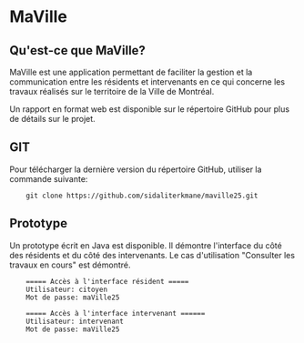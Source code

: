 # MaVille


## Qu'est-ce que MaVille?
MaVille est une application permettant de faciliter la gestion et la communication entre les résidents et intervenants en ce qui concerne les travaux réalisés sur le territoire de la Ville de Montréal.

Un rapport en format web est disponible sur le répertoire GitHub pour plus de détails sur le projet.

## GIT
Pour télécharger la dernière version du répertoire GitHub, utiliser la commande suivante:

```
    git clone https://github.com/sidaliterkmane/maville25.git
```



## Prototype
Un prototype écrit en Java est disponible. Il démontre l'interface du côté des résidents et du côté des intervenants. Le cas d'utilisation "Consulter les travaux en cours" est démontré.

```
    ===== Accès à l'interface résident =====
    Utilisateur: citoyen
    Mot de passe: maVille25
```

```
    ===== Accès à l'interface intervenant ======
    Utilisateur: intervenant
    Mot de passe: maVille25
```



